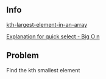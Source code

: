 ## Info
[kth-largest-element-in-an-array](https://leetcode.com/problems/kth-largest-element-in-an-array/)

[Explanation for quick select - Big O n](https://www.youtube.com/watch?v=hGK_5n81drs)

## Problem 
Find the kth smallest element